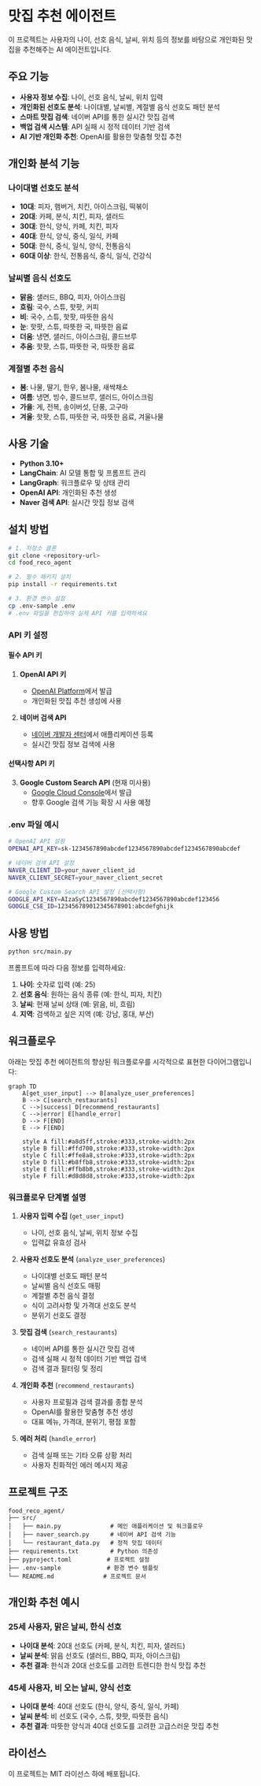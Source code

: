 # 맛집 추천 에이전트

이 프로젝트는 사용자의 나이, 선호 음식, 날씨, 위치 등의 정보를 바탕으로 개인화된 맛집을 추천해주는 AI 에이전트입니다.

## 주요 기능

- **사용자 정보 수집**: 나이, 선호 음식, 날씨, 위치 입력
- **개인화된 선호도 분석**: 나이대별, 날씨별, 계절별 음식 선호도 패턴 분석
- **스마트 맛집 검색**: 네이버 API를 통한 실시간 맛집 검색
- **백업 검색 시스템**: API 실패 시 정적 데이터 기반 검색
- **AI 기반 개인화 추천**: OpenAI를 활용한 맞춤형 맛집 추천

## 개인화 분석 기능

### 나이대별 선호도 분석
- **10대**: 피자, 햄버거, 치킨, 아이스크림, 떡볶이
- **20대**: 카페, 분식, 치킨, 피자, 샐러드
- **30대**: 한식, 양식, 카페, 치킨, 피자
- **40대**: 한식, 양식, 중식, 일식, 카페
- **50대**: 한식, 중식, 일식, 양식, 전통음식
- **60대 이상**: 한식, 전통음식, 중식, 일식, 건강식

### 날씨별 음식 선호도
- **맑음**: 샐러드, BBQ, 피자, 아이스크림
- **흐림**: 국수, 스튜, 핫팟, 커피
- **비**: 국수, 스튜, 핫팟, 따뜻한 음식
- **눈**: 핫팟, 스튜, 따뜻한 국, 따뜻한 음료
- **더움**: 냉면, 샐러드, 아이스크림, 콜드브루
- **추움**: 핫팟, 스튜, 따뜻한 국, 따뜻한 음료

### 계절별 추천 음식
- **봄**: 나물, 딸기, 한우, 봄나물, 새싹채소
- **여름**: 냉면, 빙수, 콜드브루, 샐러드, 아이스크림
- **가을**: 게, 전복, 송이버섯, 단풍, 고구마
- **겨울**: 핫팟, 스튜, 따뜻한 국, 따뜻한 음료, 겨울나물

## 사용 기술

- **Python 3.10+**
- **LangChain**: AI 모델 통합 및 프롬프트 관리
- **LangGraph**: 워크플로우 및 상태 관리
- **OpenAI API**: 개인화된 추천 생성
- **Naver 검색 API**: 실시간 맛집 정보 검색

## 설치 방법

```bash
# 1. 저장소 클론
git clone <repository-url>
cd food_reco_agent

# 2. 필수 패키지 설치
pip install -r requirements.txt

# 3. 환경 변수 설정
cp .env-sample .env
# .env 파일을 편집하여 실제 API 키를 입력하세요
```

### API 키 설정

#### 필수 API 키
1. **OpenAI API 키**
   - [OpenAI Platform](https://platform.openai.com/api-keys)에서 발급
   - 개인화된 맛집 추천 생성에 사용

2. **네이버 검색 API**
   - [네이버 개발자 센터](https://developers.naver.com/apps/#/list)에서 애플리케이션 등록
   - 실시간 맛집 정보 검색에 사용

#### 선택사항 API 키
3. **Google Custom Search API** (현재 미사용)
   - [Google Cloud Console](https://developers.google.com/custom-search/v1/overview)에서 발급
   - 향후 Google 검색 기능 확장 시 사용 예정

### .env 파일 예시
```bash
# OpenAI API 설정
OPENAI_API_KEY=sk-1234567890abcdef1234567890abcdef1234567890abcdef

# 네이버 검색 API 설정
NAVER_CLIENT_ID=your_naver_client_id
NAVER_CLIENT_SECRET=your_naver_client_secret

# Google Custom Search API 설정 (선택사항)
GOOGLE_API_KEY=AIzaSyC1234567890abcdef1234567890abcdef123456
GOOGLE_CSE_ID=123456789012345678901:abcdefghijk
```

## 사용 방법

```bash
python src/main.py
```

프롬프트에 따라 다음 정보를 입력하세요:
1. **나이**: 숫자로 입력 (예: 25)
2. **선호 음식**: 원하는 음식 종류 (예: 한식, 피자, 치킨)
3. **날씨**: 현재 날씨 상태 (예: 맑음, 비, 흐림)
4. **지역**: 검색하고 싶은 지역 (예: 강남, 홍대, 부산)

## 워크플로우

아래는 맛집 추천 에이전트의 향상된 워크플로우를 시각적으로 표현한 다이어그램입니다:

```mermaid
graph TD
    A[get_user_input] --> B[analyze_user_preferences]
    B --> C[search_restaurants]
    C -->|success| D[recommend_restaurants]
    C -->|error| E[handle_error]
    D --> F[END]
    E --> F[END]
    
    style A fill:#a8d5ff,stroke:#333,stroke-width:2px
    style B fill:#ffd700,stroke:#333,stroke-width:2px
    style C fill:#ffe8a8,stroke:#333,stroke-width:2px
    style D fill:#b8ffb8,stroke:#333,stroke-width:2px
    style E fill:#ffb8b8,stroke:#333,stroke-width:2px
    style F fill:#d8d8d8,stroke:#333,stroke-width:2px
```

### 워크플로우 단계별 설명

1. **사용자 입력 수집** (`get_user_input`)
   - 나이, 선호 음식, 날씨, 위치 정보 수집
   - 입력값 유효성 검사

2. **사용자 선호도 분석** (`analyze_user_preferences`)
   - 나이대별 선호도 패턴 분석
   - 날씨별 음식 선호도 매핑
   - 계절별 추천 음식 결정
   - 식이 고려사항 및 가격대 선호도 분석
   - 분위기 선호도 결정

3. **맛집 검색** (`search_restaurants`)
   - 네이버 API를 통한 실시간 맛집 검색
   - 검색 실패 시 정적 데이터 기반 백업 검색
   - 검색 결과 필터링 및 정리

4. **개인화 추천** (`recommend_restaurants`)
   - 사용자 프로필과 검색 결과를 종합 분석
   - OpenAI를 활용한 맞춤형 추천 생성
   - 대표 메뉴, 가격대, 분위기, 평점 포함

5. **에러 처리** (`handle_error`)
   - 검색 실패 또는 기타 오류 상황 처리
   - 사용자 친화적인 에러 메시지 제공

## 프로젝트 구조

```
food_reco_agent/
├── src/
│   ├── main.py              # 메인 애플리케이션 및 워크플로우
│   ├── naver_search.py      # 네이버 API 검색 기능
│   └── restaurant_data.py   # 정적 맛집 데이터
├── requirements.txt         # Python 의존성
├── pyproject.toml          # 프로젝트 설정
├── .env-sample             # 환경 변수 템플릿
└── README.md              # 프로젝트 문서
```

## 개인화 추천 예시

### 25세 사용자, 맑은 날씨, 한식 선호
- **나이대 분석**: 20대 선호도 (카페, 분식, 치킨, 피자, 샐러드)
- **날씨 분석**: 맑음 선호도 (샐러드, BBQ, 피자, 아이스크림)
- **추천 결과**: 한식과 20대 선호도를 고려한 트렌디한 한식 맛집 추천

### 45세 사용자, 비 오는 날씨, 양식 선호
- **나이대 분석**: 40대 선호도 (한식, 양식, 중식, 일식, 카페)
- **날씨 분석**: 비 선호도 (국수, 스튜, 핫팟, 따뜻한 음식)
- **추천 결과**: 따뜻한 양식과 40대 선호도를 고려한 고급스러운 맛집 추천

## 라이선스

이 프로젝트는 MIT 라이선스 하에 배포됩니다.